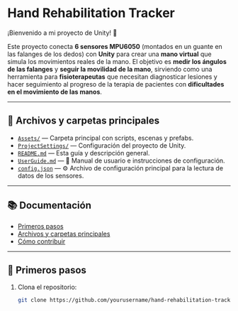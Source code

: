 # Hand Rehabilitation Tracker

¡Bienvenido a mi proyecto de Unity! 🚀

Este proyecto conecta **6 sensores MPU6050** (montados en un guante en las falanges de los dedos) con **Unity** para crear una **mano virtual** que simula los movimientos reales de la mano. El objetivo es **medir los ángulos de las falanges** y **seguir la movilidad de la mano**, sirviendo como una herramienta para **fisioterapeutas** que necesitan diagnosticar lesiones y hacer seguimiento al progreso de la terapia de pacientes con **dificultades en el movimiento de las manos**.

---

## 📁 Archivos y carpetas principales

- [`Assets/`](./Assets/) — Carpeta principal con scripts, escenas y prefabs.
- [`ProjectSettings/`](./ProjectSettings/) — Configuración del proyecto de Unity.
- [`README.md`](./README.md) — Esta guía y descripción general.
- [`UserGuide.md`](./UserGuide.md) — 📖 Manual de usuario e instrucciones de configuración.
- [`config.json`](./config.json) — ⚙️ Archivo de configuración principal para la lectura de datos de los sensores.

---

## 📚 Documentación

- [Primeros pasos](#-primeros-pasos)
- [Archivos y carpetas principales](#-archivos-y-carpetas-principales)
- [Cómo contribuir](#-cómo-contribuir)

---

## 🏁 Primeros pasos

1. Clona el repositorio:  
   ```bash
   git clone https://github.com/yourusername/hand-rehabilitation-tracker.git
